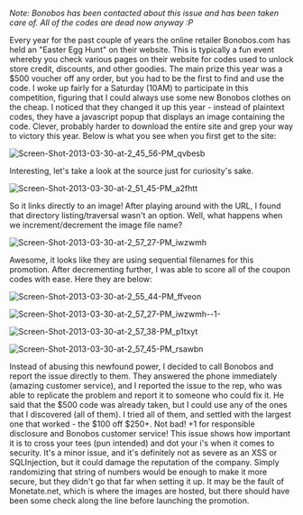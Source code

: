 *Note: Bonobos has been contacted about this issue and has been taken care of. All of the codes are dead now anyway :P* 

Every year for the past couple of years the online retailer Bonobos.com has held an "Easter Egg Hunt" on their website. This is typically a fun event whereby you check various pages on their website for codes used to unlock store credit, discounts, and other goodies. The main prize this year was a $500 voucher off any order, but you had to be the first to find and use the code. I woke up fairly for a Saturday (10AM) to participate in this competition, figuring that I could always use some new Bonobos clothes on the cheap. I noticed that they changed it up this year - instead of plaintext codes, they have a javascript popup that displays an image containing the code. Clever, probably harder to download the entire site and grep your way to victory this year. Below is what you see when you first get to the site:

![Screen-Shot-2013-03-30-at-2_45_56-PM_qvbesb](/content/images/2017/09/Screen-Shot-2013-03-30-at-2_45_56-PM_qvbesb.png)

Interesting, let's take a look at the source just for curiosity's sake.

![Screen-Shot-2013-03-30-at-2_51_45-PM_a2fhtt](/content/images/2017/09/Screen-Shot-2013-03-30-at-2_51_45-PM_a2fhtt.png)

So it links directly to an image! After playing around with the URL, I found that directory listing/traversal wasn't an option. Well, what happens when we increment/decrement the image file name?

![Screen-Shot-2013-03-30-at-2_57_27-PM_iwzwmh](/content/images/2017/09/Screen-Shot-2013-03-30-at-2_57_27-PM_iwzwmh.png)

Awesome, it looks like they are using sequential filenames for this promotion. After decrementing further, I was able to score all of the coupon codes with ease. Here they are below:

![Screen-Shot-2013-03-30-at-2_55_44-PM_ffveon](/content/images/2017/09/Screen-Shot-2013-03-30-at-2_55_44-PM_ffveon.png)

![Screen-Shot-2013-03-30-at-2_57_27-PM_iwzwmh--1-](/content/images/2017/09/Screen-Shot-2013-03-30-at-2_57_27-PM_iwzwmh--1-.png)


![Screen-Shot-2013-03-30-at-2_57_38-PM_p1txyt](/content/images/2017/09/Screen-Shot-2013-03-30-at-2_57_38-PM_p1txyt.png)

![Screen-Shot-2013-03-30-at-2_57_45-PM_rsawbn](/content/images/2017/09/Screen-Shot-2013-03-30-at-2_57_45-PM_rsawbn.png)

Instead of abusing this newfound power, I decided to call Bonobos and report the issue directly to them. They answered the phone immediately (amazing customer service), and I reported the issue to the rep, who was able to replicate the problem and report it to someone who could fix it. He said that the $500 code was already taken, but I could use any of the ones that I discovered (all of them). I tried all of them, and settled with the largest one that worked - the $100 off $250+. Not bad! +1 for responsible disclosure and Bonobos customer service! This issue shows how important it is to cross your tees (pun intended) and dot your i's when it comes to security. It's a minor issue, and it's definitely not as severe as an XSS or SQLInjection, but it could damage the reputation of the company. Simply randomizing that string of numbers would be enough to make it more secure, but they didn't go that far when setting it up. It may be the fault of Monetate.net, which is where the images are hosted, but there should have been some check along the line before launching the promotion.